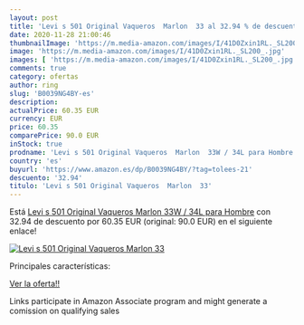 ```yaml
---
layout: post
title: 'Levi s 501 Original Vaqueros  Marlon  33 al 32.94 % de descuento'
date: 2020-11-28 21:00:46
thumbnailImage: 'https://m.media-amazon.com/images/I/41D0Zxin1RL._SL200_.jpg'
image: 'https://m.media-amazon.com/images/I/41D0Zxin1RL._SL200_.jpg'
images: [ 'https://m.media-amazon.com/images/I/41D0Zxin1RL._SL200_.jpg' ]
comments: true
category: ofertas
author: ring
slug: 'B0039NG4BY-es'
description:
actualPrice: 60.35 EUR
currency: EUR
price: 60.35
comparePrice: 90.0 EUR
inStock: true
prodname: 'Levi s 501 Original Vaqueros  Marlon  33W / 34L para Hombre'
country: 'es'
buyurl: 'https://www.amazon.es/dp/B0039NG4BY/?tag=tolees-21'
descuento: '32.94'
titulo: 'Levi s 501 Original Vaqueros  Marlon  33'
---
```


Está [Levi s 501 Original Vaqueros  Marlon  33W / 34L para Hombre](https://www.amazon.es/dp/B0039NG4BY/?tag=tolees-21) con 32.94 de descuento por 60.35 EUR (original: 90.0 EUR) en el siguiente enlace!

[![Levi s 501 Original Vaqueros  Marlon  33](https://m.media-amazon.com/images/I/41D0Zxin1RL._SL200_.jpg)](https://www.amazon.es/dp/B0039NG4BY/?tag=tolees-21)

Principales características:


[Ver la oferta!!](https://www.amazon.es/dp/B0039NG4BY/?tag=tolees-21)

Links participate in Amazon Associate program and might generate a comission on qualifying sales


